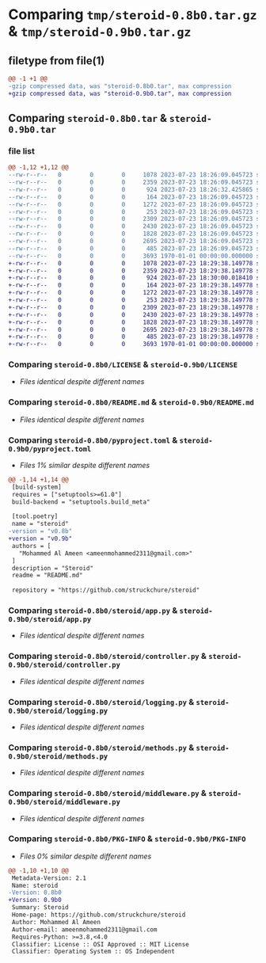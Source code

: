 # Comparing `tmp/steroid-0.8b0.tar.gz` & `tmp/steroid-0.9b0.tar.gz`

## filetype from file(1)

```diff
@@ -1 +1 @@
-gzip compressed data, was "steroid-0.8b0.tar", max compression
+gzip compressed data, was "steroid-0.9b0.tar", max compression
```

## Comparing `steroid-0.8b0.tar` & `steroid-0.9b0.tar`

### file list

```diff
@@ -1,12 +1,12 @@
--rw-r--r--   0        0        0     1078 2023-07-23 18:26:09.045723 steroid-0.8b0/LICENSE
--rw-r--r--   0        0        0     2359 2023-07-23 18:26:09.045723 steroid-0.8b0/README.md
--rw-r--r--   0        0        0      924 2023-07-23 18:26:32.425865 steroid-0.8b0/pyproject.toml
--rw-r--r--   0        0        0      164 2023-07-23 18:26:09.045723 steroid-0.8b0/steroid/__init__.py
--rw-r--r--   0        0        0     1272 2023-07-23 18:26:09.045723 steroid-0.8b0/steroid/app.py
--rw-r--r--   0        0        0      253 2023-07-23 18:26:09.045723 steroid-0.8b0/steroid/constants.py
--rw-r--r--   0        0        0     2309 2023-07-23 18:26:09.045723 steroid-0.8b0/steroid/controller.py
--rw-r--r--   0        0        0     2430 2023-07-23 18:26:09.045723 steroid-0.8b0/steroid/logging.py
--rw-r--r--   0        0        0     1828 2023-07-23 18:26:09.045723 steroid-0.8b0/steroid/methods.py
--rw-r--r--   0        0        0     2695 2023-07-23 18:26:09.045723 steroid-0.8b0/steroid/middleware.py
--rw-r--r--   0        0        0      485 2023-07-23 18:26:09.045723 steroid-0.8b0/steroid/utils.py
--rw-r--r--   0        0        0     3693 1970-01-01 00:00:00.000000 steroid-0.8b0/PKG-INFO
+-rw-r--r--   0        0        0     1078 2023-07-23 18:29:38.149778 steroid-0.9b0/LICENSE
+-rw-r--r--   0        0        0     2359 2023-07-23 18:29:38.149778 steroid-0.9b0/README.md
+-rw-r--r--   0        0        0      924 2023-07-23 18:30:00.018410 steroid-0.9b0/pyproject.toml
+-rw-r--r--   0        0        0      164 2023-07-23 18:29:38.149778 steroid-0.9b0/steroid/__init__.py
+-rw-r--r--   0        0        0     1272 2023-07-23 18:29:38.149778 steroid-0.9b0/steroid/app.py
+-rw-r--r--   0        0        0      253 2023-07-23 18:29:38.149778 steroid-0.9b0/steroid/constants.py
+-rw-r--r--   0        0        0     2309 2023-07-23 18:29:38.149778 steroid-0.9b0/steroid/controller.py
+-rw-r--r--   0        0        0     2430 2023-07-23 18:29:38.149778 steroid-0.9b0/steroid/logging.py
+-rw-r--r--   0        0        0     1828 2023-07-23 18:29:38.149778 steroid-0.9b0/steroid/methods.py
+-rw-r--r--   0        0        0     2695 2023-07-23 18:29:38.149778 steroid-0.9b0/steroid/middleware.py
+-rw-r--r--   0        0        0      485 2023-07-23 18:29:38.149778 steroid-0.9b0/steroid/utils.py
+-rw-r--r--   0        0        0     3693 1970-01-01 00:00:00.000000 steroid-0.9b0/PKG-INFO
```

### Comparing `steroid-0.8b0/LICENSE` & `steroid-0.9b0/LICENSE`

 * *Files identical despite different names*

### Comparing `steroid-0.8b0/README.md` & `steroid-0.9b0/README.md`

 * *Files identical despite different names*

### Comparing `steroid-0.8b0/pyproject.toml` & `steroid-0.9b0/pyproject.toml`

 * *Files 1% similar despite different names*

```diff
@@ -1,14 +1,14 @@
 [build-system]
 requires = ["setuptools>=61.0"]
 build-backend = "setuptools.build_meta"
 
 [tool.poetry]
 name = "steroid"
-version = "v0.8b"
+version = "v0.9b"
 authors = [
   "Mohammed Al Ameen <ameenmohammed2311@gmail.com>"
 ]
 description = "Steroid"
 readme = "README.md"
 
 repository = "https://github.com/struckchure/steroid"
```

### Comparing `steroid-0.8b0/steroid/app.py` & `steroid-0.9b0/steroid/app.py`

 * *Files identical despite different names*

### Comparing `steroid-0.8b0/steroid/controller.py` & `steroid-0.9b0/steroid/controller.py`

 * *Files identical despite different names*

### Comparing `steroid-0.8b0/steroid/logging.py` & `steroid-0.9b0/steroid/logging.py`

 * *Files identical despite different names*

### Comparing `steroid-0.8b0/steroid/methods.py` & `steroid-0.9b0/steroid/methods.py`

 * *Files identical despite different names*

### Comparing `steroid-0.8b0/steroid/middleware.py` & `steroid-0.9b0/steroid/middleware.py`

 * *Files identical despite different names*

### Comparing `steroid-0.8b0/PKG-INFO` & `steroid-0.9b0/PKG-INFO`

 * *Files 0% similar despite different names*

```diff
@@ -1,10 +1,10 @@
 Metadata-Version: 2.1
 Name: steroid
-Version: 0.8b0
+Version: 0.9b0
 Summary: Steroid
 Home-page: https://github.com/struckchure/steroid
 Author: Mohammed Al Ameen
 Author-email: ameenmohammed2311@gmail.com
 Requires-Python: >=3.8,<4.0
 Classifier: License :: OSI Approved :: MIT License
 Classifier: Operating System :: OS Independent
```

